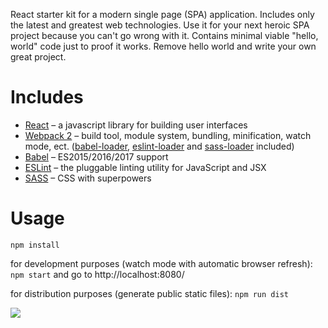 React starter kit for a modern single page (SPA) application. Includes only the latest and greatest web technologies. Use it for your next heroic SPA project because you can't go wrong with it. Contains minimal viable "hello, world" code just to proof it works. Remove hello world and write your own great project.

# Includes

* [React](https://facebook.github.io/react/) – a javascript library for building user interfaces
* [Webpack 2](https://webpack.js.org/) – build tool, module system, bundling, minification, watch mode, ect. ([babel-loader](https://github.com/babel/babel-loader), [eslint-loader](https://github.com/MoOx/eslint-loader) and [sass-loader](https://github.com/webpack-contrib/sass-loader) included)
* [Babel](https://babeljs.io/) – ES2015/2016/2017 support
* [ESLint](http://eslint.org/) – the pluggable linting utility for JavaScript and JSX
* [SASS](http://sass-lang.com/) – CSS with superpowers

# Usage
`npm install`

for development purposes (watch mode with automatic browser refresh): `npm start` and go to http://localhost:8080/

for distribution purposes (generate public static files): `npm run dist`

![](http://vinogradov.github.io/react-starter-kit/screenshot.png)